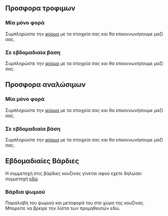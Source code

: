 ## Προσφορα τροφιμων

### Μία μόνο φορά

Συμπληρώστε την [φόρμα](https://docs.google.com/forms/d/e/1FAIpQLSdXHZXgjua1gWCbSW5XvbwfRtJXKnXMkGGDFaZmMPHAGJEEIQ/viewform?usp=sf_link) με τα στοιχεία σας και θα επικοινωνήσουμε μαζί σας.

### Σε εβδομαδιαία βαση

Συμπληρώστε την [φόρμα](https://docs.google.com/forms/d/e/1FAIpQLSdC2lqBwjzG8HvFsfTvknetbcZ36OzhANOJawVeCTS74GYDkQ/viewform?usp=sf_link) με τα στοιχεία σας και θα επικοινωνήσουμε μαζί σας.

## Προσφορα αναλώσιμων

### Μία μόνο φορά

Συμπληρώστε την [φόρμα](https://docs.google.com/forms/d/e/1FAIpQLSchgxoo6IH_VJOip7hFQeqY2VgHMd80amk_lxUXLhjcCC7DBg/viewform?usp=sf_link) με τα στοιχεία σας και θα επικοινωνήσουμε μαζί σας.

### Σε εβδομαδιαία βάση

Συμπληρώστε την [φόρμα](https://docs.google.com/forms/d/e/1FAIpQLSeEJ4TFtvOMKoL8sqpn-bYSHa1if81757nB8rWBD54fUJpIKA/viewform?usp=sf_link) με τα στοιχεία σας και θα επικοινωνήσουμε μαζί σας.

## Εβδομαδιαίες Βάρδιες

Η συμμετοχή στις βάρδιες κουζίνας γίνεται αφού εχετε δηλώσει συμμετοχή [εδώ](https://jstrieb.github.io/link-lock/#eyJ2IjoiMC4wLjEiLCJlIjoiR3U1UUFyMllydk92Uk44ME1HeS94TFNpY3JXMEtlOHl6OXp5WUdjV3R0OHc3bmxSRzVqWkpQZk5RS2tmYURNeFI2Q0dCTWtvck5kV3YzQkNCRnh2RERtL2FtaTdNN3JtZWJpM2hVM2FsaDNyTVNIL1lPK0w5QVBVbndWUXRBVVJ6enZaQXladjV4LzNpa3huRFI2L0FUQ2phV3M9IiwiaSI6IkxpOStZckRacU9VTmoyMW4ifQ==)

### Βάρδια ψωμιού

Παραλαβή του ψωμιού και μεταφορά του στο χώρο της κουζίνας. Μπορείτε να βρείρε την λίστα των προμηθευτών εδώ.

